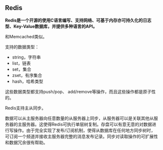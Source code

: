 ## Redis

**Redis是一个开源的使用C语言编写、支持网络、可基于内存亦可持久化的日志型、Key-Value数据库，并提供多种语言的API。**

和Memcached类似。

支持的数据类型：

- string，字符串
- list，链表
- set，集合
- zset，有序集合
- hash，哈希类型

这些数据类型都支持push/pop、 add/remove等操作，而且这些操作都是原子性的。

Redis支持主从同步。

数据可以从主服务器向任意数量的从服务器上同步，从服务器可以是关联其他从服务器的主服务器。这使得Redis可执行单层树复制。存盘可以有意无意的对数据进行写操作。由于完全实现了发布/订阅机制，使得从数据库在任何地方同步树时，可订阅一个频道并接收主服务器完整的消息发布记录。同步对读取操作的可扩展性和数据冗余很有帮助。

